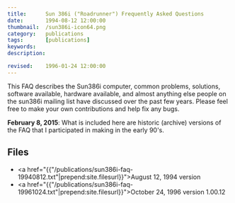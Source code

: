 ```yaml
---
title: 		Sun 386i ("Roadrunner") Frequently Asked Questions
date: 		1994-08-12 12:00:00
thumbnail: 	/sun386i-icon64.png
category: 	publications
tags: 		[publications]
keywords:
description:

revised:	1996-01-24 12:00:00
---
```

This FAQ describes the Sun386i computer, common problems, solutions,
software available, hardware available, and almost anything else people
on the sun386i mailing list have discussed over the past few
years. Please feel free to make your own contributions and help fix any bugs.

**February 8, 2015**: What is included here are historic (archive)
versions of the FAQ that I participated in making in the early 90's.

## Files

* <a href="{{"/publications/sun386i-faq-19940812.txt"|prepend:site.filesurl}}">August 12, 1994 version</a>
* <a href="{{"/publications/sun386i-faq-19961024.txt"|prepend:site.filesurl}}">October 24, 1996 version 1.00.12</a>
